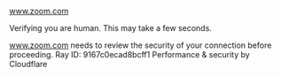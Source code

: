 www.zoom.com

Verifying you are human. This may take a few seconds.

www.zoom.com needs to review the security of your connection before proceeding.
Ray ID: 9167c0ecad8bcff1
Performance & security by Cloudflare